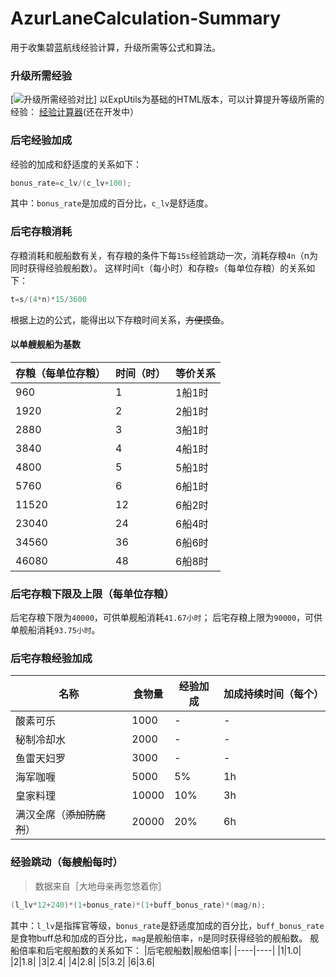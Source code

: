 # AzurLaneCalculation-Summary
用于收集碧蓝航线经验计算，升级所需等公式和算法。

### 升级所需经验
[![升级所需经验对比](https://s3.ax1x.com/2021/02/05/y8PQbD.png)]
以ExpUtils为基础的HTML版本，可以计算提升等级所需的经验：
[经验计算器](https://200git.github.io/EXPcalculation.github.io/)(还在开发中）
### 后宅经验加成
经验的加成和舒适度的关系如下：
```java
bonus_rate=c_lv/(c_lv+100);
```
其中：`bonus_rate`是加成的百分比，`c_lv`是舒适度。

### 后宅存粮消耗
存粮消耗和舰船数有关，有存粮的条件下每`15s`经验跳动一次，消耗存粮`4n`（n为同时获得经验舰船数）。
这样时间`t`（每小时）和存粮`s`（每单位存粮）的关系如下：
```java
t=s/(4*n)*15/3600
```
根据上边的公式，能得出以下存粮时间关系，~~方便摸鱼~~。

#### 以单艘舰船为基数
|存粮（每单位存粮）|时间（时）|等价关系|
|----|----|----|
|960|1|1船1时|
|1920|2|2船1时|
|2880|3|3船1时|
|3840|4|4船1时|
|4800|5|5船1时|
|5760|6|6船1时|
|11520|12|6船2时|
|23040|24|6船4时|
|34560|36|6船6时|
|46080|48|6船8时|

### 后宅存粮下限及上限（每单位存粮）
后宅存粮下限为`40000`，可供单舰船消耗`41.67小时`；
后宅存粮上限为`90000`，可供单舰船消耗`93.75小时`。

### 后宅存粮经验加成
|名称|食物量|经验加成|加成持续时间（每个）|
|----|----|----|----|
|酸素可乐|1000|-|-|
|秘制冷却水|2000|-|-|
|鱼雷天妇罗|3000|-|-|
|海军咖喱|5000|5%|1h|
|皇家料理|10000|10%|3h|
|满汉全席（~~添加防腐剂~~）|20000|20%|6h|

### 经验跳动（每艘船每时）
>数据来自［大地母亲再忽悠着你］
```java
(l_lv*12+240)*(1+bonus_rate)*(1+buff_bonus_rate)*(mag/n);
```
其中：`l_lv`是指挥官等级，`bonus_rate`是舒适度加成的百分比，`buff_bonus_rate`是食物buff总和加成的百分比，`mag`是舰船倍率，`n`是同时获得经验的舰船数。
舰船倍率和后宅舰船数的关系如下：
|后宅舰船数|舰船倍率|
|----|----|
|1|1.0|
|2|1.8|
|3|2.4|
|4|2.8|
|5|3.2|
|6|3.6|
